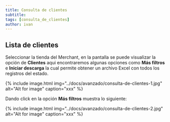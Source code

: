 ```yaml
---
title: Consulta de clientes
subtitle: 
tags: [consulta_de_clientes]
author: ivan
---
```

## Lista de clientes
Seleccionar la tienda del Merchant, en la pantalla se puede visualizar la opción de **Clientes** aqui encontraremos algunas opciones como **Más filtros** e **Iniciar descarga** la cual permite obtener un archivo Excel con todos los registros del estado.

{% include image.html img="../docs/avanzado/consulta-de-clientes-1.jpg" alt="Alt for image" caption="xxx" %}

Dando click en la opción **Más filtros** muestra lo siguiente:

{% include image.html img="../docs/avanzado/consulta-de-clientes-2.jpg" alt="Alt for image" caption="xxx" %}
